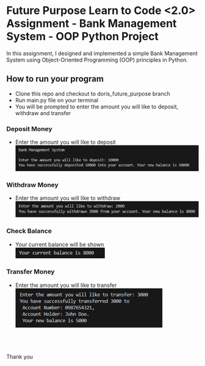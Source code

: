 # Future Purpose Learn to Code <2.0> Assignment - Bank Management System - OOP Python Project

In this assignment, I designed and implemented a simple Bank Management System using Object-Oriented Programming (OOP) principles in Python.

## How to run your program
- Clone this repo and checkout to doris_future_purpose branch
- Run main.py file on your terminal
- You will be prompted to enter the amount you will like to deposit, withdraw and transfer

### Deposit Money
- Enter the amount you will like to deposit <br />
![Deposit Money](./deposit_image.png)

### Withdraw Money
- Enter the amount you will like to withdraw <br />
![Withdraw Money](./withdraw_image.png)

### Check Balance
- Your current balance will be shown <br />
![Check Balance](./balance_image.png)

### Transfer Money
- Enter the amount you will like to transfer <br />
![Transfer Money](./transfer_image.png)

<br /> 
<br /> 
<br

Thank you